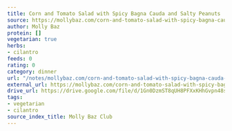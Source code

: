 ```yaml
---
title: Corn and Tomato Salad with Spicy Bagna Cauda and Salty Peanuts
source: https://mollybaz.com/corn-and-tomato-salad-with-spicy-bagna-cauda-and-roasted-peanuts/
author: Molly Baz
protein: []
vegetarian: true
herbs:
- cilantro
feeds: 0
rating: 0
category: dinner
url: "/notes/mollybaz.com/corn-and-tomato-salad-with-spicy-bagna-cauda-and-salty-peanuts.html"
external_url: https://mollybaz.com/corn-and-tomato-salad-with-spicy-bagna-cauda-and-roasted-peanuts/
drive_url: https://drive.google.com/file/d/1Gn0DzmST8qUH8PFXxKHhGvpn48s0-v4Z/view?usp=drive_link
tags:
- vegetarian
- cilantro
source_index_title: Molly Baz Club
---
```



